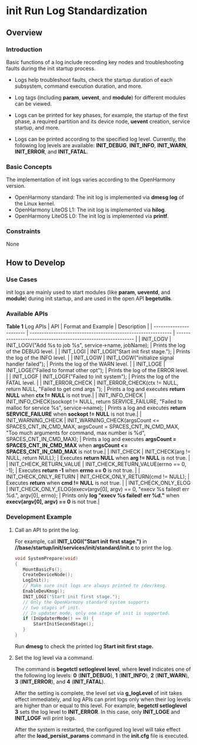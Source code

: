 # init Run Log Standardization
## Overview
### Introduction
Basic functions of a log include recording key nodes and troubleshooting faults during the init startup process.
- Logs help troubleshoot faults, check the startup duration of each subsystem, command execution duration, and more.

- Log tags (including **param**, **uevent**, and **module**) for different modules can be viewed.

- Logs can be printed for key phases, for example, the startup of the first phase, a required partition and its device node, **uevent** creation, service startup, and more.

- Logs can be printed according to the specified log level. Currently, the following log levels are available: **INIT_DEBUG**, **INIT_INFO**, **INIT_WARN**, **INIT_ERROR**, and **INIT_FATAL**.

### Basic Concepts

The implementation of init logs varies according to the OpenHarmony version.
- OpenHarmony standard: The init log is implemented via **dmesg log** of the Linux kernel.
- OpenHarmony LiteOS L1: The init log is implemented via **hilog**.
- OpenHarmony LiteOS L0: The init log is implemented via **printf**.

### Constraints
None

## How to Develop
### Use Cases
init logs are mainly used to start modules (like **param**, **ueventd**, and **module**) during init startup, and are used in the open API **begetutils**.

### Available APIs

**Table 1** Log APIs
| API                   | Format and Example                                              | Description                                                        |
| ----------------------- | ------------------------------------------------------------ | ------------------------------------------------------------ |
| INIT_LOGV               | INIT_LOGV("Add %s to job %s", service->name, jobName);       | Prints the log of the DEBUG level.                                             |
| INIT_LOGI               | INIT_LOGI("Start init first stage.");                        | Prints the log of the INFO level.                                              |
| INIT_LOGW               | INIT_LOGW("initialize signal handler failed");               | Prints the log of the WARN level.                                           |
| INIT_LOGE               | INIT_LOGE("Failed to format other opt");                     | Prints the log of the ERROR level.                                               |
| INIT_LOGF               | INIT_LOGF("Failed to init system");                          | Prints the log of the FATAL level.                                             |
| INIT_ERROR_CHECK        | INIT_ERROR_CHECK(ctx != NULL, return NULL, "Failed to get cmd args "); | Prints a log and executes **return NULL** when **ctx != NULL** is not true.|
| INIT_INFO_CHECK         | INIT_INFO_CHECK(sockopt != NULL, return SERVICE_FAILURE, "Failed to malloc for service %s", service->name); | Prints a log and executes **return SERVICE_FAILURE** when **sockopt != NULL** is not true.|
| INIT_WARNING_CHECK      | INIT_WARNING_CHECK(argsCount <= SPACES_CNT_IN_CMD_MAX, argsCount = SPACES_CNT_IN_CMD_MAX, "Too much arguments for command, max number is %d", SPACES_CNT_IN_CMD_MAX); | Prints a log and executes **argsCount = SPACES_CNT_IN_CMD_MAX** when **argsCount <= SPACES_CNT_IN_CMD_MAX** is not true.|
| INIT_CHECK              | INIT_CHECK(arg != NULL, return NULL);                        | Executes **return NULL** when **arg != NULL** is not true.            |
| INIT_CHECK_RETURN_VALUE | INIT_CHECK_RETURN_VALUE(errno == 0, -1);                     | Executes **return -1** when **errno == 0** is not true.               |
| INIT_CHECK_ONLY_RETURN  | INIT_CHECK_ONLY_RETURN(cmd != NULL);                         | Executes **return** when **cmd != NULL** is not true.                 |
| INIT_CHECK_ONLY_ELOG    | INIT_CHECK_ONLY_ELOG(execv(argv[0], argv) == 0, "execv %s failed! err %d.", argv[0], errno); | Prints only **log "execv %s failed! err %d."** when **execv(argv[0], argv) == 0** is not true.|

### Development Example

   1. Call an API to print the log.

      For example, call **INIT_LOGI("Start init first stage.")** in **//base/startup/init/services/init/standard/init.c** to print the log.
       ```c
       void SystemPrepare(void)
       {
          MountBasicFs();
          CreateDeviceNode();
          LogInit();
          // Make sure init logs are always printed to /dev/kmsg.
          EnableDevKmsg();
          INIT_LOGI("Start init first stage.");
          // Only the OpenHarmony standard system supports
          // two stages of init.
          // In updater mode, only one stage of init is supported.
          if (InUpdaterMode() == 0) {
              StartInitSecondStage();
          }
       }
       ```
      Run **dmesg** to check the printed log **Start init first stage.**

  2. Set the log level via a command.

     The command is **begetctl setloglevel level**, where **level** indicates one of the following log levels: **0** (**INIT_DEBUG**), **1** (**INIT_INFO**), **2** (**INIT_WARN**), **3** (**INIT_ERROR**), and **4** (**INIT_FATAL**).

     After the setting is complete, the level set via **g_logLevel** of init takes effect immediately, and log APIs can print logs only when their log levels are higher than or equal to this level. For example, **begetctl setloglevel 3** sets the log level to **INIT_ERROR**. In this case, only **INIT_LOGE** and **INIT_LOGF** will print logs.

     After the system is restarted, the configured log level will take effect after the **load_persist_params** command in the **init.cfg** file is executed.
